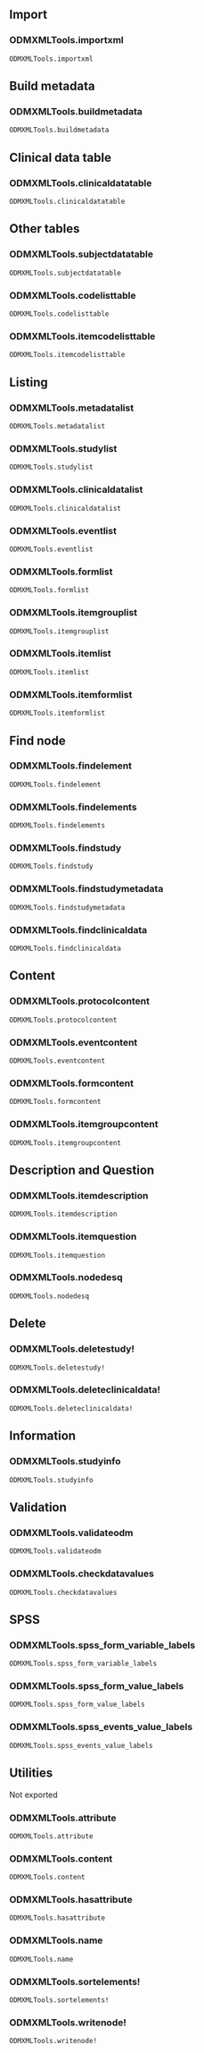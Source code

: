 ## Import

### ODMXMLTools.importxml
```@docs
ODMXMLTools.importxml
```

## Build metadata

### ODMXMLTools.buildmetadata
```@docs
ODMXMLTools.buildmetadata
```

## Clinical data table 

### ODMXMLTools.clinicaldatatable
```@docs
ODMXMLTools.clinicaldatatable
```

## Other tables

### ODMXMLTools.subjectdatatable
```@docs
ODMXMLTools.subjectdatatable
```

### ODMXMLTools.codelisttable
```@docs
ODMXMLTools.codelisttable
```

### ODMXMLTools.itemcodelisttable
```@docs
ODMXMLTools.itemcodelisttable
```

## Listing

### ODMXMLTools.metadatalist
```@docs
ODMXMLTools.metadatalist
```

### ODMXMLTools.studylist
```@docs
ODMXMLTools.studylist
```

### ODMXMLTools.clinicaldatalist
```@docs
ODMXMLTools.clinicaldatalist
```

### ODMXMLTools.eventlist
```@docs
ODMXMLTools.eventlist
```

### ODMXMLTools.formlist
```@docs
ODMXMLTools.formlist
```

### ODMXMLTools.itemgrouplist
```@docs
ODMXMLTools.itemgrouplist
```

### ODMXMLTools.itemlist
```@docs
ODMXMLTools.itemlist
```

### ODMXMLTools.itemformlist
```@docs
ODMXMLTools.itemformlist
```

## Find node

### ODMXMLTools.findelement
```@docs
ODMXMLTools.findelement
```

### ODMXMLTools.findelements
```@docs
ODMXMLTools.findelements
```

### ODMXMLTools.findstudy
```@docs
ODMXMLTools.findstudy
```

### ODMXMLTools.findstudymetadata
```@docs
ODMXMLTools.findstudymetadata
```

### ODMXMLTools.findclinicaldata
```@docs
ODMXMLTools.findclinicaldata
```

## Content 

### ODMXMLTools.protocolcontent
```@docs
ODMXMLTools.protocolcontent
```

### ODMXMLTools.eventcontent
```@docs
ODMXMLTools.eventcontent
```

### ODMXMLTools.formcontent
```@docs
ODMXMLTools.formcontent
```

### ODMXMLTools.itemgroupcontent
```@docs
ODMXMLTools.itemgroupcontent
```

## Description and Question

### ODMXMLTools.itemdescription
```@docs
ODMXMLTools.itemdescription
```

### ODMXMLTools.itemquestion
```@docs
ODMXMLTools.itemquestion
```

### ODMXMLTools.nodedesq
```@docs
ODMXMLTools.nodedesq
```

## Delete 

### ODMXMLTools.deletestudy!
```@docs
ODMXMLTools.deletestudy!
```

### ODMXMLTools.deleteclinicaldata!
```@docs
ODMXMLTools.deleteclinicaldata!
```

## Information 

### ODMXMLTools.studyinfo
```@docs
ODMXMLTools.studyinfo
```

## Validation

### ODMXMLTools.validateodm
```@docs
ODMXMLTools.validateodm
```

### ODMXMLTools.checkdatavalues
```@docs
ODMXMLTools.checkdatavalues
```

## SPSS

### ODMXMLTools.spss_form_variable_labels
```@docs
ODMXMLTools.spss_form_variable_labels
```

### ODMXMLTools.spss_form_value_labels
```@docs
ODMXMLTools.spss_form_value_labels
```

### ODMXMLTools.spss_events_value_labels
```@docs
ODMXMLTools.spss_events_value_labels
```

## Utilities

Not exported

### ODMXMLTools.attribute
```@docs
ODMXMLTools.attribute
```

### ODMXMLTools.content
```@docs
ODMXMLTools.content
```

### ODMXMLTools.hasattribute
```@docs
ODMXMLTools.hasattribute
```

### ODMXMLTools.name
```@docs
ODMXMLTools.name
```

### ODMXMLTools.sortelements!
```@docs
ODMXMLTools.sortelements!
```

### ODMXMLTools.writenode!
```@docs
ODMXMLTools.writenode!
```